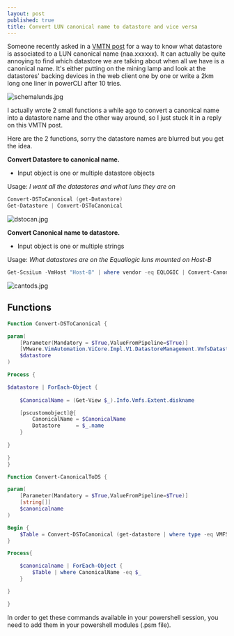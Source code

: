 ```yaml
---
layout: post
published: true
title: Convert LUN canonical name to datastore and vice versa
---
```

Someone recently asked in a [VMTN post](https://communities.vmware.com/thread/544815) for a way to know what datastore is associated to a LUN canonical name (naa.xxxxxx). It can actually be quite annoying to find which datastore we are talking about when all we have is a canonical name. It's either putting on the mining lamp and look at the datastores' backing devices in the web client one by one or write a 2km long one liner in powerCLI after 10 tries.

![schemalunds.jpg]({{site.baseurl}}/img/schemalunds.jpg)

I actually wrote 2 small functions a while ago to convert a canonical name into a datastore name and the other way around, so I just stuck it in a reply on this VMTN post.

Here are the 2 functions, sorry the datastore names are blurred but you get the idea.

**Convert Datastore to canonical name.**
- Input object is one or multiple datastore objects

Usage: _I want all the datastores and what luns they are on_
```Powershell
Convert-DSToCanonical (get-Datastore)
Get-Datastore | Convert-DSToCanonical
```
![dstocan.jpg]({{site.baseurl}}/img/dstocan.jpg)

**Convert Canonical name to datastore.**
- Input object is one or multiple strings

Usage: _What datastores are on the Equallogic luns mounted on Host-B_
```Powershell
Get-ScsiLun -VmHost "Host-B" | where vendor -eq EQLOGIC | Convert-CanonicalToDS
```
![cantods.jpg]({{site.baseurl}}/img/cantods.jpg)

## Functions

```Powershell
Function Convert-DSToCanonical {

param(
    [Parameter(Mandatory = $True,ValueFromPipeline=$True)]
    [VMware.VimAutomation.ViCore.Impl.V1.DatastoreManagement.VmfsDatastoreImpl[]]
    $datastore
)

Process {

$datastore | ForEach-Object {
 
    $CanonicalName = (Get-View $_).Info.Vmfs.Extent.diskname

    [pscustomobject]@{
        CanonicalName = $CanonicalName
        Datastore     = $_.name
    }
  
}

}
}
```

```Powershell
Function Convert-CanonicalToDS {

param(
    [Parameter(Mandatory = $True,ValueFromPipeline=$True)]
    [string[]]
    $canonicalname
)

Begin {
    $Table = Convert-DSToCanonical (get-datastore | where type -eq VMFS)
}

Process{

    $canonicalname | ForEach-Object {
        $Table | where CanonicalName -eq $_
    }

}

}
```

In order to get these commands available in your powershell session, you need to add them in your powershell modules (.psm file).